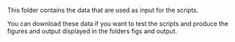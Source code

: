 This folder contains the data that are used as input for the scripts. 

You can download these data if you want to test the scripts and produce the figures and output displayed in the folders figs and output.
